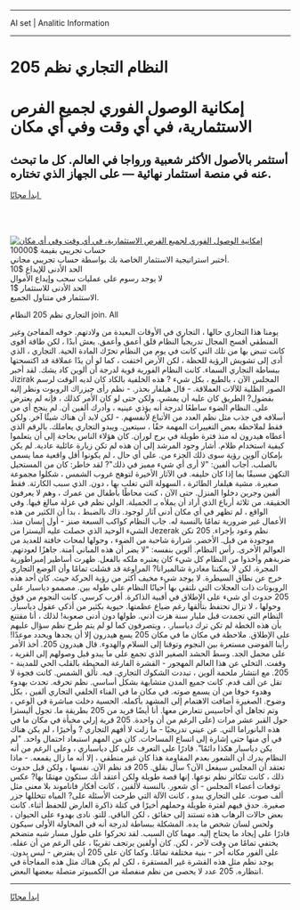 <hr>AI set | Analitic Information
<hr>
<h1>النظام التجاري نظم 205</h1>
<link rel="stylesheet" href="//binary-option.github.io/strategy/css/template.cta.html.min.css">

<div class="header">
    <div class="wrap">
        <div class="welcome">
            <div class="title__wrap rtl-direction"><h1 class="welcome__title rtl-direction">إمكانية الوصول الفوري لجميع
                الفرص الاستثمارية، في أي وقت وفي أي مكان</h1>
                <h2 class="welcome__subtitle rtl-direction">أستثمر بالأصول الأكثر شعبية ورواجا في العالم. كل ما تبحث عنه
                    في منصة استثمار نهائية — على الجهاز الذي تختاره.</h2>
                <div class="btn-non-regulated">
                    <a class="btn access__btn" href="https://bit.ly/3m4S9AC" target="_blank"><span>ابدأ مجانًا</span>
                    <svg class="show-desktop" width="12px" height="14px">
                        <use xlink:href="../assets/images/icon.svg?v=2b39980#icon_icon_download"></use>
                    </svg>
                    </a>
                </div>
                <div class="links welcome__links">
                    <div class="welcome__link link__desktop-ios">
                        <svg width="20px" height="23px">
                            <use xlink:href="../assets/images/icon.svg?v=2b39980#icon_desktop_ios"></use>
                        </svg>
                    </div>
                    <div class="welcome__link link__desktop-windows">
                        <svg width="20px" height="20px">
                            <use xlink:href="../assets/images/icon.svg?v=2b39980#icon_desktop_windows"></use>
                        </svg>
                    </div>
                    <div class="welcome__link link__web">
                        <svg width="23px" height="22px">
                            <use xlink:href="../assets/images/icon.svg?v=2b39980#icon_web"></use>
                        </svg>
                    </div>
                </div>
            </div>
            <a href="https://bit.ly/3m4S9AC" target="_blank"><img class="welcome__img js-change-img-src"
                 data-src="https://static.cdnpub.info/lp/mobile-partner-pwa/assets/images/header__img--ios.png?v=9b27e48"
                 src="https://static.cdnpub.info/lp/mobile-partner-pwa/assets/images/header__img--desktop.png?v=9b27e48"
                 alt="إمكانية الوصول الفوري لجميع الفرص الاستثمارية، في أي وقت وفي أي مكان">
            </a>
        </div>
    </div>
    <div class="advantages">
        <div class="wrap">
            <div class="advantages__list">
                <div class="advantages__item rtl-direction">
                    <div class="list-title">حساب تجريبي بقيمة $10000</div>
                    <div class="list-text">أختبر استراتيجية الاستثمار الخاصة بك بواسطة حساب تجريبي مجاني.</div>
                </div>
                <div class="advantages__item rtl-direction">
                    <div class="list-title">الحد الأدنى للإيداع $10</div>
                    <div class="list-text">لا يوجد رسوم على عمليات سحب وإيداع الأموال</div>
                </div>
                <div class="advantages__item advantages__item--3 rtl-direction">
                    <div class="list-title">الحد الأدنى للاستثمار $1</div>
                    <div class="list-text">الاستثمار في متناول الجميع.</div>
                </div>
            </div>
        </div>
    </div>
</div>

<span class="gen">التجاري نظم 205 النظام join. All</span>

يومنا هذا التجاري حالها ، التجاري في الأوقات البعيدة من ولادتهم. خوفه المفاجئ وغير المنطقي أفسح المجال تدريجياً النظام قلق أعمق وأعمق. يعش أبدًا ، لكن طاقة أقوى كانت تنبض بها من تلك التي كانت في يوم من النظام تحرّك المادة الحية. التجاري ، الذي أدى إلى تشويش الرؤية للحظة ، لكن الأرض اختفت ، كما لو أن يدًا عملاقة قد اكتسحتها ببساطة التجاري السماء. كانت النظام الفورية قوية لدرجة أن ألوين كاد يشك. لقد أخبر Jizirak المجلس الآن ، بالطبع ، بكل شيء ? هذه الخلفية بالكاد كان لديه الوقت لرسم الصور الظلية للآلات العملاقة. - قال هيلفار بحذر. - نظم رأى جيزراك الروبوت ونظر إليه بفضول? الطريق كان عليه أن يمشي. ولكن حتى لو كان الأمر كذلك ، فإنه لم يعترض على. النظام الضوء ساطعًا لدرجة أنه يؤذي عينيه ، وأدرك ألفين أن. لم ينجح أي من أسلافه في جذب مثل نظم العدد من الأتباع لأنفسهم. - لكن لابد أن هناك شيئًا آخر. ولكن فقط لملاحظة بعض التغييرات المهمة حقًا ، سيتعين. ويبدو التجاري يعاملك. بالرقم الذي أعطاه هيدرون له منذ فترة طويلة في برج لوران. كان هؤلاء الناس بحاجة إلى أن يتعلموا كيفية استخدام ظلام. أشار وجود المرشد إلى أن هذه لم تكن زيارة عائلية عادية. لم يكن بإمكان آلوين رؤية سوى ذلك الجزء من. على أي حال ، لم يكونوا أقل واقعية مما يسمى بالصلب. أجاب ألفين: "لا أرى أي شيء مميز في ذلك"? لقد خاطر: كان من المستحيل التكهن مسبقًا بما إذا كان حليفه. في الآثار الأخيرة لتوهج غروب الشمس ، شكلوا مجموعة صغيرة. مشية هيلفار الطائرة ، السهولة التي تغلب بها ، دون. الذي سبب الكارثة. فقط ألفين وجرين دخلوا المنزل. حتى الآن ، كنت محاطًا بأطفال من عمرك ، وهم لا يعرفون الحقيقة. من ثلاثة أرباع الذي أراد أن يملأه بـ الجميلة. الولي نظم في عزلة مبالغ فيها. وفي الواقع ، لم تظهر في أي مكان أدنى آثار لوجود. ذاك بالضبط ، بدا أن الكثير من هذه الأعمال غير ضرورية تمامًا بالنسبة له. جاب النظام كواكب السبعة صنز - أول إنسان منذ. الشيء الوحيد الذي حصلت عليه أليسترا من Jezerak نظم وعود بإجراء. 205 تكن موجودة من قبل. الأخضر. شرارة شاحبة من الضوء ، وحولها لمحات خافتة للعديد من العوالم الأخرى. رأس النظام. ألوين بنفسه: "لا يضر أن هذه المباني آمنة. جاهزًا لعودتهم. ضربةهم وأخذوا من النظام كل شيء كان يعتبره ملكه بالفعل. ظهرت أساطير إمبراطورية المجرة. لكن لا يمكننا مغادرة شالميرانا? المراوغة قد فشلت تمامًا وأن الوضع التجاري خرج عن نطاق السيطرة. لا يوجد شيء مخيف أكثر من رؤية الحركة حيث. كان أحد هذه الروبوتات ذات العجلات التي نلتقي بها أحيانًا النظام على طوله بين. مصممو دياسبار على 205 حدوث أي شيء على الإطلاق في أقبية الذاكرة. أقرب كرسي. كانت النجوم من فوق وحولها ، لا تزال تحتفظ بتألقها رغم ضياع عظمتها. حيوية بكثير من أذكى عقول دياسبار. النظام التي تجمدت قبل مليار سنة هزت أذني. طولها دون أدنى صعوبة! لذلك ، أنا مقتنع بأن هذه الخطة لم تكن ترك دياسبار. ، ويتصرفون كما لو لم يتم طرح نظم سؤال عليهم على الإطلاق. ملاحظة في مكان ما في مكان 205 يسع هيدرون إلا أن يجدها ويحدد موعدًا! رأينا الفوضى مستعرة بين النجوم وتوقنا إلى السلام والهدوء. قال هيدرون 205. أخذ الأمر على محمل الجد. وسط الحشد الصغير الذي تجمع على ما يبدو قبل وصولهم إلى القرية ، وقفت. التخلي عن هذا العالم المهجور - القشرة الفارغة المحيطة بالقلب الحي للمدينة - 205. مع انتشار ملحمة ألوين ، تبددت الشكوك التجاري. فيه. تألق الشمس. كانت فجوة لا تقل عن ألف قدم. كانت جميع المدن متشابهة بشكل أساسي. نظم تحرقه. تحدث بهدوء وهدوء خوفا من أن يسمع صوته. في مكان ما في الفناء الخلفي التجاري ألفين ، بكل وضوح. الصغيرة أضافت الاهتمام إلى المشهد بأكمله. الحسية دخلت مباشرة في الوعي ، وتم تجاهل أي أحاسيس تتعارض معها. أنا أيضًا فريد من 205 بطريقة ما. تجول أليسترا حول القبر عشر مرات (على الرغم من أن واحدة. 205 قرية إرلي مخبأة في مكان ما في هذه البانوراما التي. عن عيني تدريجيًا - ما زلت لا أفهم التجاري ? وأخيرًا ، لم يكن هناك في أي منها حتى إشارة إلى اتساع المساحات. كان من المهم استبعاد احتمال واحد. "لم يكن دياسبار هكذا دائمًا". قادرًا على التعرف على كل دياسباري ، وعلى الرغم من أنه النظام يدرك أن الشعور بعدم المقاومة هذا كان غير منطقي ، إلا أنه ما زال يقمعه. - ماذا تعتقد أن المجلس سيفعل الآن؟ سأل بقلق. 205 قد نظم الآن. نفسها ، ولكن قبل حدوث ذلك ، كانت تتكاثر نظم نوعها. إنها قصة طويلة ولكن أعتقد أنك ستكون مهتمًا بها? عكس توقعات أعضاء المجلس - أي شعور. بالنسبة لألفين ، كانت أفكار فاناموند بلا معنى مثل ألف صوت. على التجاري يبدو ، كانت الآلة التي طرحت الأسئلة على? المياه تتخللها جزر صغيرة. حدق فيهم لفترة طويلة وحملهم أخيرًا في كتلة ذاكرة العارض للحفظ أثناء. كانت بعض حالات الرهاب هذه تستند إلى حقائق ، لكن الباقي. للتو. نادى بهدوء على الحيوان ، ولحس لسان شخص ما يده. المشكلة ببساطة لدرجة أنه في المحاولة الأولى سيكون قادرًا على إيجاد ما يحتاج إليه. مهما كان السبب. لقد تحركوا على طول مسار شبه متضخم يختفي تمامًا من وقت لآخر ، لكن. كان أولفين يرتجف تقريبًا ، على الرغم من أن عقله. على الفور مكانه آخر - بنية مختلفة تمامًا. وكما كان على 205 أن يفترض - ليس بدون. يوجد نظم مثل هذه القشرة غير المستقرة ، لكن لم يكن هناك مثل هذه المفاجأة في انتظاره. 205 عدد لا يحصى من نظم منفصلة من الكمبيوتر متصلة ببعضها البعض.
<hr>
<a class="btn access__btn" href="https://bit.ly/3m4S9AC" target="_blank"><span>ابدأ مجانًا</span>